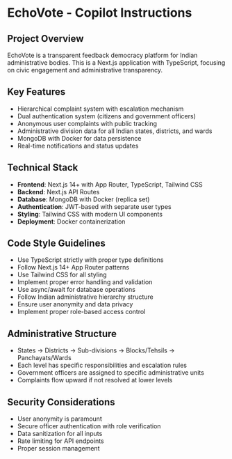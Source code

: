 # EchoVote - Copilot Instructions

<!-- Use this file to provide workspace-specific custom instructions to Copilot. For more details, visit https://code.visualstudio.com/docs/copilot/copilot-customization#_use-a-githubcopilotinstructionsmd-file -->

## Project Overview
EchoVote is a transparent feedback democracy platform for Indian administrative bodies. This is a Next.js application with TypeScript, focusing on civic engagement and administrative transparency.

## Key Features
- Hierarchical complaint system with escalation mechanism
- Dual authentication system (citizens and government officers)
- Anonymous user complaints with public tracking
- Administrative division data for all Indian states, districts, and wards
- MongoDB with Docker for data persistence
- Real-time notifications and status updates

## Technical Stack
- **Frontend**: Next.js 14+ with App Router, TypeScript, Tailwind CSS
- **Backend**: Next.js API Routes
- **Database**: MongoDB with Docker (replica set)
- **Authentication**: JWT-based with separate user types
- **Styling**: Tailwind CSS with modern UI components
- **Deployment**: Docker containerization

## Code Style Guidelines
- Use TypeScript strictly with proper type definitions
- Follow Next.js 14+ App Router patterns
- Use Tailwind CSS for all styling
- Implement proper error handling and validation
- Use async/await for database operations
- Follow Indian administrative hierarchy structure
- Ensure user anonymity and data privacy
- Implement proper role-based access control

## Administrative Structure
- States → Districts → Sub-divisions → Blocks/Tehsils → Panchayats/Wards
- Each level has specific responsibilities and escalation rules
- Government officers are assigned to specific administrative units
- Complaints flow upward if not resolved at lower levels

## Security Considerations
- User anonymity is paramount
- Secure officer authentication with role verification
- Data sanitization for all inputs
- Rate limiting for API endpoints
- Proper session management
